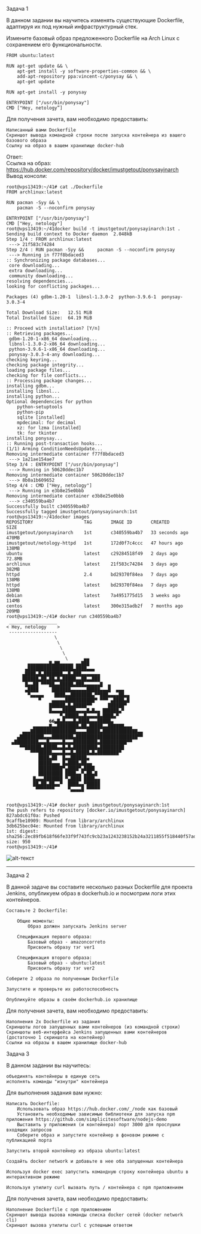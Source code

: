 Задача 1

В данном задании вы научитесь изменять существующие Dockerfile, адаптируя их под нужный инфраструктурный стек.

Измените базовый образ предложенного Dockerfile на Arch Linux c сохранением его функциональности.

```
FROM ubuntu:latest

RUN apt-get update && \
    apt-get install -y software-properties-common && \
    add-apt-repository ppa:vincent-c/ponysay && \
    apt-get update
 
RUN apt-get install -y ponysay

ENTRYPOINT ["/usr/bin/ponysay"]
CMD ["Hey, netology”]
```

Для получения зачета, вам необходимо предоставить:

    Написанный вами Dockerfile
    Скриншот вывода командной строки после запуска контейнера из вашего базового образа
    Ссылку на образ в вашем хранилище docker-hub
Ответ:  
Ссылка на образ: https://hub.docker.com/repository/docker/imustgetout/ponysayinarch  
Вывод консоли:
```
root@vps13419:~/41# cat ./Dockerfile 
FROM archlinux:latest

RUN pacman -Syy && \
    pacman -S --noconfirm ponysay
 
ENTRYPOINT ["/usr/bin/ponysay"]
CMD ["Hey, netology"]
root@vps13419:~/41docker build -t imustgetout/ponysayinarch:1st .
Sending build context to Docker daemon  2.048kB
Step 1/4 : FROM archlinux:latest
 ---> 21f583c74284
Step 2/4 : RUN pacman -Syy &&     pacman -S --noconfirm ponysay
 ---> Running in f77f8bdaced3
:: Synchronizing package databases...
 core downloading...
 extra downloading...
 community downloading...
resolving dependencies...
looking for conflicting packages...

Packages (4) gdbm-1.20-1  libnsl-1.3.0-2  python-3.9.6-1  ponysay-3.0.3-4

Total Download Size:   12.51 MiB
Total Installed Size:  64.19 MiB

:: Proceed with installation? [Y/n] 
:: Retrieving packages...
 gdbm-1.20-1-x86_64 downloading...
 libnsl-1.3.0-2-x86_64 downloading...
 python-3.9.6-1-x86_64 downloading...
 ponysay-3.0.3-4-any downloading...
checking keyring...
checking package integrity...
loading package files...
checking for file conflicts...
:: Processing package changes...
installing gdbm...
installing libnsl...
installing python...
Optional dependencies for python
    python-setuptools
    python-pip
    sqlite [installed]
    mpdecimal: for decimal
    xz: for lzma [installed]
    tk: for tkinter
installing ponysay...
:: Running post-transaction hooks...
(1/1) Arming ConditionNeedsUpdate...
Removing intermediate container f77f8bdaced3
 ---> 1a21ae154ae7
Step 3/4 : ENTRYPOINT ["/usr/bin/ponysay"]
 ---> Running in 50620ddec1b7
Removing intermediate container 50620ddec1b7
 ---> 8b0a1b609652
Step 4/4 : CMD ["Hey, netology"]
 ---> Running in e3b8e25e0bbb
Removing intermediate container e3b8e25e0bbb
 ---> c340559ba4b7
Successfully built c340559ba4b7
Successfully tagged imustgetout/ponysayinarch:1st
root@vps13419:~/41docker images
REPOSITORY                   TAG       IMAGE ID       CREATED          SIZE
imustgetout/ponysayinarch    1st       c340559ba4b7   33 seconds ago   470MB
imustgetout/netology-httpd   1st       172d0f7c4ccc   47 hours ago     138MB
ubuntu                       latest    c29284518f49   2 days ago       72.8MB
archlinux                    latest    21f583c74284   3 days ago       382MB
httpd                        2.4       bd29370f84ea   7 days ago       138MB
httpd                        latest    bd29370f84ea   7 days ago       138MB
debian                       latest    7a4951775d15   3 weeks ago      114MB
centos                       latest    300e315adb2f   7 months ago     209MB
root@vps13419:~/41# docker run c340559ba4b7
 __________________ 
< Hey, netology    >
 ------------------ 
                  \                                
                   \                               
                    \                              
                     \                             
                      \      ▄▄                    
        ▄▄▄▄▄▄▄▄█▄██▄▄▄▄▄ ▄▄███                    
       ▄█████████████████▄████▄▄▄                  
      ▄████▄█▄███████▄▄█▄███▄▄▄▄▄▄▄                
      ██████▄██▄██▄█▄█████▄▄██▄▄███                
       █▄▄██ ▀▀▀██▄▄█████▄███▄▄▄▄▄▄█  ▄            
       ▄████     ███████▄▄▄▄▄▄█████▄▄▄█  ▄▄▄       
        ▀▄▄▄▄▄    ████▄▄████████▄▀▀███▄▄▄▄██▄▄     
            ▀    ▄▄▄▄▄███████████▀ ▀▀▀ ▄████▄█     
                ██████▄█▄█████▀▀      ██████▀      
                █▄▄▄▄█████▄▄▄▄█▄█▄▄ ██████▄▀       
                    ▀▄█████▄▄█▄▄▄▄█▄████▄▀         
                ��▄█▄█▄▄▄█▄████▄▄▄█████▄            
          ▄▄▄▄▄▄█▄▄████████▄██▄█████▄▄██████▄▄▄    
      ▄▄▄█████████████████▄▄▄▄█████▄█████████████▄▄
    ▄█████████▄▄▄████████▄███████████████████████▀▀
  ▄█████████▄▄▄█▄▄▄▄▄█▄▄▄█████████▄██████████▀▀    
     ▀▀██████▄█████▄▄█▄█▄█████████▄█████████       
         ▀▀▀█████▄▄▄▄█▄▄█▄█████▄█▄████████▀        
            ████▄██  █▄▄██████▄                    
            █████▄▄▄ █▄████▄██▄▄                   
            █████████▀▄████▀▄████                  
            █████████ ████▄▄▀▄██▄█                 
          █▄▄▄███████ ▀▄████ ████▄▄                
          ██▄██▄██▄▄▀  ████▄▄▀█████                
           ▀▀▀▀▀▀▀     ▀▄▄▄▄█ ▀▀▀▀▀                
                                                   

root@vps13419:~/41# docker push imustgetout/ponysayinarch:1st
The push refers to repository [docker.io/imustgetout/ponysayinarch]
827abdc61f0a: Pushed 
9caffbe10909: Mounted from library/archlinux 
3db625bec04e: Mounted from library/archlinux 
1st: digest: sha256:2ec89fb618f66fe33f9f743fc9cb23a1243238152b24a3211855f518440f57ad size: 950
root@vps13419:~/41# 
```

 ![alt-текст](https://github.com/andrey-tyumin/netology-virt-db-terraform-hw/blob/main/05-virt-04-docker-practical-skills/ponysay.png)
 
---

Задача 2

В данной задаче вы составите несколько разных Dockerfile для проекта Jenkins, опубликуем образ в dockerhub.io и посмотрим логи этих контейнеров.

    Составьте 2 Dockerfile:

        Общие моменты:
            Образ должен запускать Jenkins server

        Спецификация первого образа:
            Базовый образ - amazoncorreto
            Присвоить образу тэг ver1

        Спецификация второго образа:
            Базовый образ - ubuntu:latest
            Присвоить образу тэг ver2

    Соберите 2 образа по полученным Dockerfile

    Запустите и проверьте их работоспособность

    Опубликуйте образы в своём dockerhub.io хранилище

Для получения зачета, вам необходимо предоставить:

    Наполнения 2х Dockerfile из задания
    Скриншоты логов запущенных вами контейнеров (из командной строки)
    Скриншоты веб-интерфейса Jenkins запущенных вами контейнеров (достаточно 1 скриншота на контейнер)
    Ссылки на образы в вашем хранилище docker-hub

Задача 3

В данном задании вы научитесь:

    объединять контейнеры в единую сеть
    исполнять команды "изнутри" контейнера

Для выполнения задания вам нужно:

    Написать Dockerfile:
        Использовать образ https://hub.docker.com/_/node как базовый
        Установить необходимые зависимые библиотеки для запуска npm приложения https://github.com/simplicitesoftware/nodejs-demo
        Выставить у приложения (и контейнера) порт 3000 для прослушки входящих запросов
        Соберите образ и запустите контейнер в фоновом режиме с публикацией порта

    Запустить второй контейнер из образа ubuntu:latest

    Создайть docker network и добавьте в нее оба запущенных контейнера

    Используя docker exec запустить командную строку контейнера ubuntu в интерактивном режиме

    Используя утилиту curl вызвать путь / контейнера с npm приложением

Для получения зачета, вам необходимо предоставить:

    Наполнение Dockerfile с npm приложением
    Скриншот вывода вызова команды списка docker сетей (docker network cli)
    Скриншот вызова утилиты curl с успешным ответом

